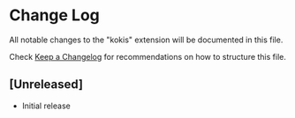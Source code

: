 # Change Log

All notable changes to the "kokis" extension will be documented in this file.

Check [Keep a Changelog](http://keepachangelog.com/) for recommendations on how to structure this file.

## [Unreleased]

- Initial release